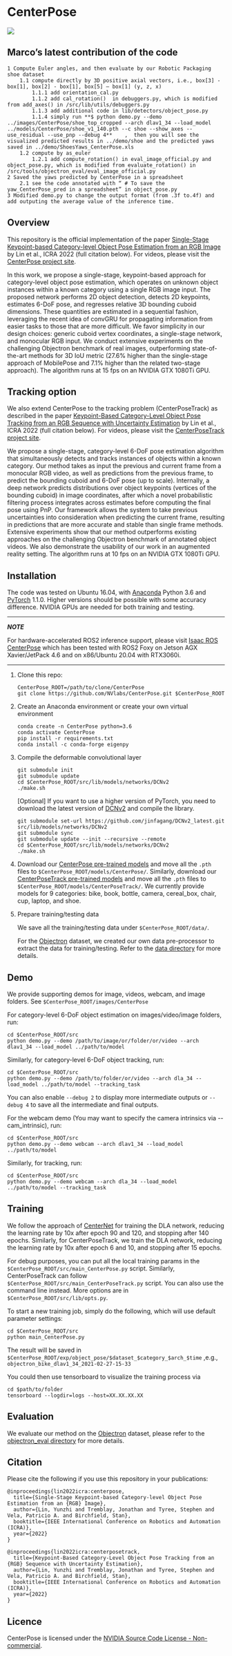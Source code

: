 # CenterPose

![](readme/fig1.png)

## Marco’s latest contribution of the code
     
    1 Compute Euler angles, and then evaluate by our Robotic Packaging shoe dataset
        1.1 compute directly by 3D positive axial vectors, i.e., box[3] - box[1], box[2] - box[1], box[5] – box[1] (y, z, x)
            1.1.1 add orientation_cal.py
            1.1.2 add cal_rotation()  in debuggers.py, which is modified from add_axes() in /src/lib/utils/debuggers.py
            1.1.3 add additional code in lib/detectors/object_pose.py
            1.1.4 simply run **$ python demo.py --demo ../images/CenterPose/shoe_top_cropped --arch dlav1_34 --load_model ../models/CenterPose/shoe_v1_140.pth --c shoe --show_axes --use_residual --use_pnp --debug 4**    ,  then you will see the visualized predicted results in ../demo/shoe and the predicted yaws saved in ../demo/ShoesYaws_CenterPose.xls
        1.2 compute by as_euler
            1.2.1 add compute_rotation() in eval_image_official.py and object_pose.py, which is modified from evaluate_rotation() in /src/tools/objectron_eval/eval_image_official.py
    2 Saved the yaws predicted by CenterPose in a spreadsheet
        2.1 see the code annotated with “ # To save the yaw_CenterPose_pred in a spreadsheet” in object_pose.py  
    3 Modified demo.py to change the output format (from .3f to.4f) and add outputing the average value of the inference time.   

## Overview

This repository is the official implementation of the paper [Single-Stage Keypoint-based Category-level Object Pose Estimation from an RGB Image](https://arxiv.org/abs/2109.06161) by Lin et al., ICRA 2022 (full citation below).  For videos, please visit the [CenterPose project site](https://sites.google.com/view/centerpose). 

In this work, we propose a single-stage, keypoint-based approach for category-level object pose  estimation, which operates on unknown object instances within a known  category using a single RGB image input. The proposed network performs  2D  object detection,  detects 2D  keypoints,  estimates  6-DoF  pose,  and regresses relative 3D bounding cuboid dimensions.  These quantities are estimated in a sequential fashion, leveraging the recent idea of convGRU for propagating information from easier tasks to those that are more difficult.  We favor simplicity in our design choices: generic cuboid vertex coordinates, a single-stage network, and monocular  RGB  input.  We conduct extensive experiments on the challenging Objectron benchmark of real images,  outperforming state-of-the-art methods for 3D IoU metric (27.6% higher than the single-stage approach of MobilePose and 7.1% higher than the related two-stage approach). The algorithm runs at 15 fps on an NVIDIA GTX 1080Ti GPU.

## Tracking option

We also extend CenterPose to the tracking problem (CenterPoseTrack) as described in the paper [Keypoint-Based Category-Level Object Pose Tracking from an RGB Sequence with Uncertainty Estimation](https://arxiv.org/abs/2205.11047) by Lin et al., ICRA 2022 (full citation below). For videos, please visit the [CenterPoseTrack project site](https://sites.google.com/view/centerposetrack). 

We propose a single-stage, category-level 6-DoF pose estimation algorithm that simultaneously detects and tracks instances of objects within a known category. Our method takes as input the previous and current frame from a monocular RGB video, as well as predictions from the previous frame, to predict the bounding cuboid and 6-DoF pose (up to scale). Internally, a deep network predicts distributions over object keypoints (vertices of the bounding cuboid) in image coordinates, after which a novel probabilistic filtering process integrates across estimates before computing the final pose using PnP. Our framework allows the system to take previous uncertainties into consideration when predicting the current frame, resulting in predictions that are more accurate and stable than single frame methods. Extensive experiments show that our method outperforms existing approaches on the challenging Objectron benchmark of annotated object videos. We also demonstrate the usability of our work in an augmented reality setting. The algorithm runs at 10 fps on an NVIDIA GTX 1080Ti GPU.

## Installation

The code was tested on Ubuntu 16.04, with [Anaconda](https://www.anaconda.com/download) Python 3.6 and [PyTorch]((http://pytorch.org/)) 1.1.0. Higher versions should be possible with some accuracy difference. NVIDIA GPUs are needed for both training and testing.

---
***NOTE***

For hardware-accelerated ROS2 inference support, please visit [Isaac ROS CenterPose](https://github.com/NVIDIA-ISAAC-ROS/isaac_ros_pose_estimation/tree/main/isaac_ros_centerpose) which has been tested with ROS2 Foxy on Jetson AGX Xavier/JetPack 4.6 and on x86/Ubuntu 20.04 with RTX3060i.

---

1. Clone this repo:

    ~~~
    CenterPose_ROOT=/path/to/clone/CenterPose
    git clone https://github.com/NVlabs/CenterPose.git $CenterPose_ROOT
    ~~~

2. Create an Anaconda environment or create your own virtual environment
    ~~~
    conda create -n CenterPose python=3.6
    conda activate CenterPose
    pip install -r requirements.txt
    conda install -c conda-forge eigenpy
    ~~~

3. Compile the deformable convolutional layer

    ~~~
    git submodule init
    git submodule update
    cd $CenterPose_ROOT/src/lib/models/networks/DCNv2
    ./make.sh
    ~~~

    [Optional] If you want to use a higher version of PyTorch, you need to download the latest version of [DCNv2](https://github.com/jinfagang/DCNv2_latest.git) and compile the library.
    ~~~
    git submodule set-url https://github.com/jinfagang/DCNv2_latest.git src/lib/models/networks/DCNv2
    git submodule sync
    git submodule update --init --recursive --remote
    cd $CenterPose_ROOT/src/lib/models/networks/DCNv2
    ./make.sh
    ~~~

4. Download our [CenterPose pre-trained models](https://drive.google.com/drive/folders/16HbCnUlCaPcTg4opHP_wQNPsWouUlVZe?usp=sharing) and move all the `.pth` files to `$CenterPose_ROOT/models/CenterPose/`.  Similarly, download our [CenterPoseTrack pre-trained models](https://drive.google.com/drive/folders/1zOryfHI7ab2Qsyg3rs-zP3ViblknfzGy?usp=sharing) and move all the `.pth` files to `$CenterPose_ROOT/models/CenterPoseTrack/`. We currently provide models for 9 categories: bike, book, bottle, camera, cereal_box, chair, cup, laptop, and shoe. 

5. Prepare training/testing data

    We save all the training/testing data under `$CenterPose_ROOT/data/`.

    For the [Objectron](https://github.com/google-research-datasets/Objectron) dataset, we created our own data pre-processor to extract the data for training/testing. Refer to the [data directory](data/README.md) for more details.

## Demo

We provide supporting demos for image, videos, webcam, and image folders. See `$CenterPose_ROOT/images/CenterPose`

For category-level 6-DoF object estimation on images/video/image folders, run:

```
cd $CenterPose_ROOT/src
python demo.py --demo /path/to/image/or/folder/or/video --arch dlav1_34 --load_model ../path/to/model
```

Similarly, for category-level 6-DoF object tracking, run:
```
cd $CenterPose_ROOT/src
python demo.py --demo /path/to/folder/or/video --arch dla_34 --load_model ../path/to/model --tracking_task
```

You can also enable `--debug 2` to display more intermediate outputs or `--debug 4` to save all the intermediate and final outputs.

For the webcam demo (You may want to specify the camera intrinsics via --cam_intrinsic), run:
```
cd $CenterPose_ROOT/src
python demo.py --demo webcam --arch dlav1_34 --load_model ../path/to/model
```

Similarly, for tracking, run:
```
cd $CenterPose_ROOT/src
python demo.py --demo webcam --arch dla_34 --load_model ../path/to/model --tracking_task
```

## Training

We follow the approach of [CenterNet](https://github.com/xingyizhou/CenterNet/blob/master/experiments/ctdet_coco_dla_1x.sh) for training the DLA network, reducing the learning rate by 10x after epoch 90 and 120, and stopping after 140 epochs. Similarly, for CenterPoseTrack, we train the DLA network, reducing the learning rate by 10x after epoch 6 and 10, and stopping after 15 epochs.

For debug purposes, you can put all the local training params in the `$CenterPose_ROOT/src/main_CenterPose.py` script. Similarly, CenterPoseTrack can follow `$CenterPose_ROOT/src/main_CenterPoseTrack.py` script. You can also use the command line instead. More options are in `$CenterPose_ROOT/src/lib/opts.py`.

To start a new training job, simply do the following, which will use default parameter settings:
```
cd $CenterPose_ROOT/src
python main_CenterPose.py
```

The result will be saved in `$CenterPose_ROOT/exp/object_pose/$dataset_$category_$arch_$time` ,e.g., `objectron_bike_dlav1_34_2021-02-27-15-33`

You could then use tensorboard to visualize the training process via
```
cd $path/to/folder
tensorboard --logdir=logs --host=XX.XX.XX.XX
```

## Evaluation

We evaluate our method on the [Objectron](https://github.com/google-research-datasets/Objectron) dataset, please refer to the [objectron_eval directory](src/tools/objectron_eval/README.md) for more details.

## Citation
Please cite the following if you use this repository in your publications:

```
@inproceedings{lin2022icra:centerpose,
  title={Single-Stage Keypoint-based Category-level Object Pose Estimation from an {RGB} Image},
  author={Lin, Yunzhi and Tremblay, Jonathan and Tyree, Stephen and Vela, Patricio A. and Birchfield, Stan},
  booktitle={IEEE International Conference on Robotics and Automation (ICRA)},
  year={2022}
}

@inproceedings{lin2022icra:centerposetrack,
  title={Keypoint-Based Category-Level Object Pose Tracking from an {RGB} Sequence with Uncertainty Estimation},
  author={Lin, Yunzhi and Tremblay, Jonathan and Tyree, Stephen and Vela, Patricio A. and Birchfield, Stan},
  booktitle={IEEE International Conference on Robotics and Automation (ICRA)},
  year={2022}
}
```

## Licence
CenterPose is licensed under the [NVIDIA Source Code License - Non-commercial](LICENSE.md).
